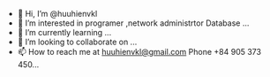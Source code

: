 - 👋 Hi, I’m @huuhienvkl
- 👀 I’m interested in programer ,network administrtor Database ...
- 🌱 I’m currently learning ...
- 💞️ I’m looking to collaborate on ...
- 📫 How to reach me at huuhienvkl@gmail.com 
Phone +84 905 373 450...

<!---
huuhienvkl/huuhienvkl is a ✨ special ✨ repository because its `README.md` (this file) appears on your GitHub profile.
You can click the Preview link to take a look at your changes.
--->
